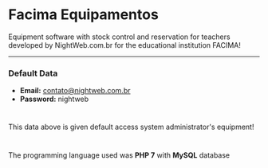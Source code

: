 # Facima Equipamentos
Equipment software with stock control and reservation for teachers developed by NightWeb.com.br for the educational institution FACIMA!
***
### Default Data
* **Email:** contato@nightweb.com.br
* **Password:** nightweb
#
This data above is given default access system administrator's equipment!
#
The programming language used was **PHP 7** with **MySQL** database
